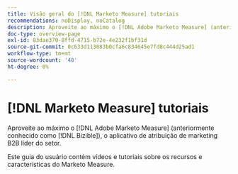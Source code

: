 ```yaml
---
title: Visão geral do [!DNL Marketo Measure] tutoriais
recommendations: noDisplay, noCatalog
description: Aproveite ao máximo o [!DNL Adobe Marketo Measure] (anteriormente conhecido como [!DNL Bizible]), o aplicativo de atribuição de marketing B2B líder do setor.
doc-type: overview-page
exl-id: 83dae370-8ffd-4715-b72e-4e232f1bf31d
source-git-commit: 0c633d113083b0cfa6c834645e7fd8c444d25ad1
workflow-type: tm+mt
source-wordcount: '48'
ht-degree: 0%

---
```


# [!DNL Marketo Measure] tutoriais

Aproveite ao máximo o [!DNL Adobe Marketo Measure] (anteriormente conhecido como [!DNL Bizible]), o aplicativo de atribuição de marketing B2B líder do setor.

Este guia do usuário contém vídeos e tutoriais sobre os recursos e características do Marketo Measure.

<div id="recs-overview-body-1"></div>
<div id="recs-overview-body-2"></div>
<div id="recs-overview-body-3"></div>
<div id="recs-overview-body-4"></div>
<div id="recs-overview-body-5"></div>
<div id="recs-overview-body-6"></div>

